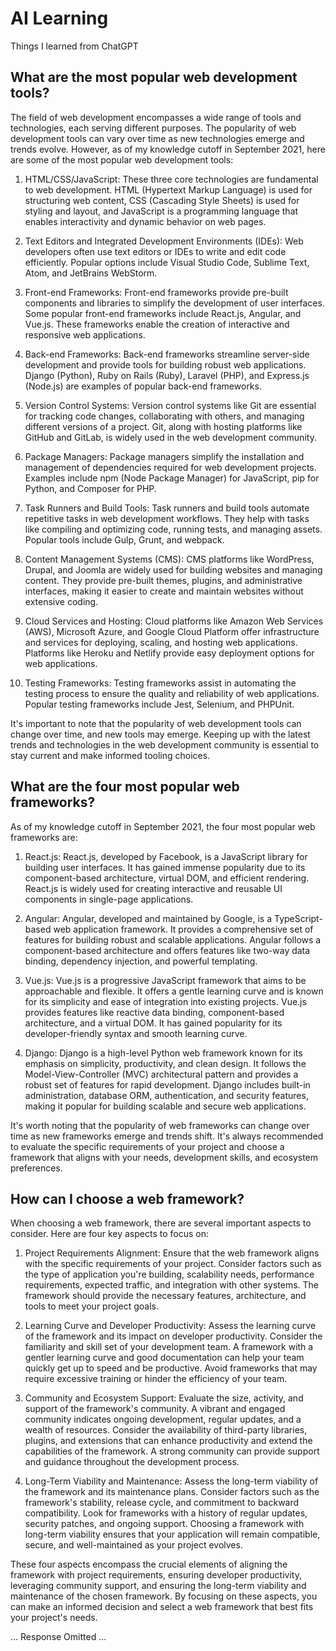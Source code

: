 # AI Learning

Things I learned from ChatGPT

## What are the most popular web development tools?


The field of web development encompasses a wide range of tools and technologies, each serving different purposes. The popularity of web development tools can vary over time as new technologies emerge and trends evolve. However, as of my knowledge cutoff in September 2021, here are some of the most popular web development tools:

1. HTML/CSS/JavaScript: These three core technologies are fundamental to web development. HTML (Hypertext Markup Language) is used for structuring web content, CSS (Cascading Style Sheets) is used for styling and layout, and JavaScript is a programming language that enables interactivity and dynamic behavior on web pages.

2. Text Editors and Integrated Development Environments (IDEs): Web developers often use text editors or IDEs to write and edit code efficiently. Popular options include Visual Studio Code, Sublime Text, Atom, and JetBrains WebStorm.

3. Front-end Frameworks: Front-end frameworks provide pre-built components and libraries to simplify the development of user interfaces. Some popular front-end frameworks include React.js, Angular, and Vue.js. These frameworks enable the creation of interactive and responsive web applications.

4. Back-end Frameworks: Back-end frameworks streamline server-side development and provide tools for building robust web applications. Django (Python), Ruby on Rails (Ruby), Laravel (PHP), and Express.js (Node.js) are examples of popular back-end frameworks.

5. Version Control Systems: Version control systems like Git are essential for tracking code changes, collaborating with others, and managing different versions of a project. Git, along with hosting platforms like GitHub and GitLab, is widely used in the web development community.

6. Package Managers: Package managers simplify the installation and management of dependencies required for web development projects. Examples include npm (Node Package Manager) for JavaScript, pip for Python, and Composer for PHP.

7. Task Runners and Build Tools: Task runners and build tools automate repetitive tasks in web development workflows. They help with tasks like compiling and optimizing code, running tests, and managing assets. Popular tools include Gulp, Grunt, and webpack.

8. Content Management Systems (CMS): CMS platforms like WordPress, Drupal, and Joomla are widely used for building websites and managing content. They provide pre-built themes, plugins, and administrative interfaces, making it easier to create and maintain websites without extensive coding.

9. Cloud Services and Hosting: Cloud platforms like Amazon Web Services (AWS), Microsoft Azure, and Google Cloud Platform offer infrastructure and services for deploying, scaling, and hosting web applications. Platforms like Heroku and Netlify provide easy deployment options for web applications.

10. Testing Frameworks: Testing frameworks assist in automating the testing process to ensure the quality and reliability of web applications. Popular testing frameworks include Jest, Selenium, and PHPUnit.

It's important to note that the popularity of web development tools can change over time, and new tools may emerge. Keeping up with the latest trends and technologies in the web development community is essential to stay current and make informed tooling choices.


## What are the four most popular web frameworks?

As of my knowledge cutoff in September 2021, the four most popular web frameworks are:

1. React.js: React.js, developed by Facebook, is a JavaScript library for building user interfaces. It has gained immense popularity due to its component-based architecture, virtual DOM, and efficient rendering. React.js is widely used for creating interactive and reusable UI components in single-page applications.

2. Angular: Angular, developed and maintained by Google, is a TypeScript-based web application framework. It provides a comprehensive set of features for building robust and scalable applications. Angular follows a component-based architecture and offers features like two-way data binding, dependency injection, and powerful templating.

3. Vue.js: Vue.js is a progressive JavaScript framework that aims to be approachable and flexible. It offers a gentle learning curve and is known for its simplicity and ease of integration into existing projects. Vue.js provides features like reactive data binding, component-based architecture, and a virtual DOM. It has gained popularity for its developer-friendly syntax and smooth learning curve.

4. Django: Django is a high-level Python web framework known for its emphasis on simplicity, productivity, and clean design. It follows the Model-View-Controller (MVC) architectural pattern and provides a robust set of features for rapid development. Django includes built-in administration, database ORM, authentication, and security features, making it popular for building scalable and secure web applications.

It's worth noting that the popularity of web frameworks can change over time as new frameworks emerge and trends shift. It's always recommended to evaluate the specific requirements of your project and choose a framework that aligns with your needs, development skills, and ecosystem preferences.


## How can I choose a web framework?

When choosing a web framework, there are several important aspects to consider. Here are four key aspects to focus on:

1. Project Requirements Alignment: Ensure that the web framework aligns with the specific requirements of your project. Consider factors such as the type of application you're building, scalability needs, performance requirements, expected traffic, and integration with other systems. The framework should provide the necessary features, architecture, and tools to meet your project goals.

2. Learning Curve and Developer Productivity: Assess the learning curve of the framework and its impact on developer productivity. Consider the familiarity and skill set of your development team. A framework with a gentler learning curve and good documentation can help your team quickly get up to speed and be productive. Avoid frameworks that may require excessive training or hinder the efficiency of your team.

3. Community and Ecosystem Support: Evaluate the size, activity, and support of the framework's community. A vibrant and engaged community indicates ongoing development, regular updates, and a wealth of resources. Consider the availability of third-party libraries, plugins, and extensions that can enhance productivity and extend the capabilities of the framework. A strong community can provide support and guidance throughout the development process.

4. Long-Term Viability and Maintenance: Assess the long-term viability of the framework and its maintenance plans. Consider factors such as the framework's stability, release cycle, and commitment to backward compatibility. Look for frameworks with a history of regular updates, security patches, and ongoing support. Choosing a framework with long-term viability ensures that your application will remain compatible, secure, and well-maintained as your project evolves.

These four aspects encompass the crucial elements of aligning the framework with project requirements, ensuring developer productivity, leveraging community support, and ensuring the long-term viability and maintenance of the chosen framework. By focusing on these aspects, you can make an informed decision and select a web framework that best fits your project's needs.


...  Response Omitted ...
